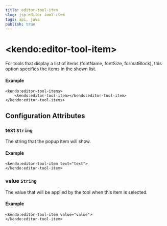 ```yaml
---
title: editor-tool-item
slug: jsp-editor-tool-item
tags: api, java
publish: true
---
```


# \<kendo:editor-tool-item\>

For tools that display a list of items (fontName, fontSize, formatBlock), this option specifies the items in the shown list.

#### Example
    <kendo:editor-tool-items>
        <kendo:editor-tool-item></kendo:editor-tool-item>
    </kendo:editor-tool-items>

## Configuration Attributes

### text `String`

The string that the popup item will show.

#### Example
    <kendo:editor-tool-item text="text">
    </kendo:editor-tool-item>

### value `String`

The value that will be applied by the tool when this item is selected.

#### Example
    <kendo:editor-tool-item value="value">
    </kendo:editor-tool-item>

